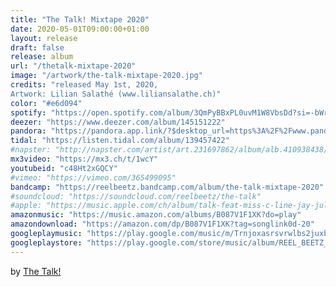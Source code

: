 ```yaml
---
title: "The Talk! Mixtape 2020"
date: 2020-05-01T09:00:00+01:00
layout: release
draft: false
release: album
url: "/thetalk-mixtape-2020"
image: "/artwork/the-talk-mixtape-2020.jpg"
credits: "released May 1st, 2020,
Artwork: Lilian Salathé (www.liliansalathe.ch)"
color: "#e6d094"
spotify: "https://open.spotify.com/album/3QmPyBBxPL0uvM1W8VbsDd?si=-bWrYk4zTRKhlv6ymk2IPA"
deezer: "https://www.deezer.com/album/145151222"
pandora: "https://pandora.app.link/?$desktop_url=https%3A%2F%2Fwww.pandora.com%2Fartist%2Fthe-talk-and-reel-beetz%2Fthe-talk-mixtape-2020-explicit%2FALglkPrk6jg4jXJ&$ios_deeplink_path=pandorav4%3A%2F%2Fbackstage%2Falbum%3Ftoken%3DAL%3A5300892&$android_deeplink_path=pandorav4%3A%2F%2Fbackstage%2Falbum%3Ftoken%3DAL%3A5300892&~channel=Partner%20Catalog%20Search%20API"
tidal: "https://listen.tidal.com/album/139457422"
#napster: "http://napster.com/artist/art.231697862/album/alb.410938438/track/tra.410938439"
mx3video: "https://mx3.ch/t/1wcY"
youtubeid: "c48Ht2xGQCY"
#vimeo: "https://vimeo.com/365499095"
bandcamp: "https://reelbeetz.bandcamp.com/album/the-talk-mixtape-2020"
#soundcloud: "https://soundcloud.com/reelbeetz/the-talk"
#apple: "https://music.apple.com/ch/album/talk-feat-miss-c-line-jay-jules-don-pewe-nisl-mc-juli/1505288824?l=en"
amazonmusic: "https://music.amazon.com/albums/B087V1F1XK?do=play"
amazondownload: "https://amazon.com/dp/B087V1F1XK?tag=songlink0d-20"
googleplaymusic: "https://play.google.com/music/m/Trnjoxasrsvrwlbs2juxbl2li2i?signup_if_needed=1"
googleplaystore: "https://play.google.com/store/music/album/REEL_BEETZ_The_Talk_Mixtape_2020_Live?id=Bgjn2nleplr3v266rcudae3zxuq"
---
```


by [The Talk!](https://thetalk.ch)
